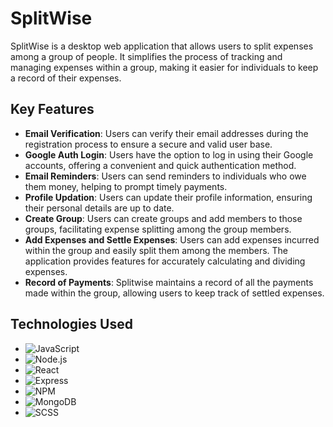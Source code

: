 # SplitWise

SplitWise is a desktop web application that allows users to split expenses among a group of people. It simplifies the process of tracking and managing expenses within a group, making it easier for individuals to keep a record of their expenses.

## Key Features

- **Email Verification**: Users can verify their email addresses during the registration process to ensure a secure and valid user base.
- **Google Auth Login**: Users have the option to log in using their Google accounts, offering a convenient and quick authentication method.
- **Email Reminders**: Users can send reminders to individuals who owe them money, helping to prompt timely payments.
- **Profile Updation**: Users can update their profile information, ensuring their personal details are up to date.
- **Create Group**: Users can create groups and add members to those groups, facilitating expense splitting among the group members.
- **Add Expenses and Settle Expenses**: Users can add expenses incurred within the group and easily split them among the members. The application provides features for accurately calculating and dividing expenses.
- **Record of Payments**: Splitwise maintains a record of all the payments made within the group, allowing users to keep track of settled expenses.

## Technologies Used


- ![JavaScript](https://img.shields.io/badge/-JavaScript-white?style=for-the-badge&logo=javascript&logoColor=white&logoWidth=20&color=F1DB4E)
- ![Node.js](https://img.shields.io/badge/-Node.js-orange?color=8BBF3F&style=for-the-badge&logo=NODE&logoColor=white&logoWidth=20)
- ![React](https://img.shields.io/badge/-React-blue?style=for-the-badge&logo=React&logoColor=white&logoWidth=20)
- ![Express](https://img.shields.io/badge/-Express-purple?color=8BBF3F&style=for-the-badge&logo=Express&logoColor=white&logoWidth=20)
- ![NPM](https://img.shields.io/badge/-NPM-brightgreen?color=DC2C34&style=for-the-badge&logo=NPM&logoColor=white&logoWidth=20)
- ![MongoDB](https://img.shields.io/badge/-MongoDB-orange?color=green&style=for-the-badge&logo=mongoDB&logoColor=white&logoWidth=20)
- ![SCSS](https://img.shields.io/badge/-SCSS-orange?color=264DE4&style=for-the-badge&logo=scss&logoColor=white&logoWidth=20)

